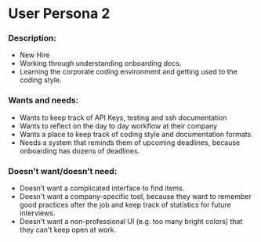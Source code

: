 # User Persona 2

### Description:

- New Hire
- Working through understanding onboarding docs.
- Learning the corporate coding environment and getting used to the coding style.

### Wants and needs:

- Wants to keep track of API Keys, testing and ssh documentation
- Wants to reflect on the day to day workflow at their company
- Wants a place to keep track of coding style and documentation formats.
- Needs a system that reminds them of upcoming deadlines, because onboarding has dozens of deadlines.

### Doesn't want/doesn't need:

- Doesn’t want a complicated interface to find items.
- Doesn't want a company-specific tool, because they want to remember good practices after the job and keep track of statistics for future interviews.
- Doesn't want a non-professional UI (e.g. too many bright colors) that they can't keep open at work.
